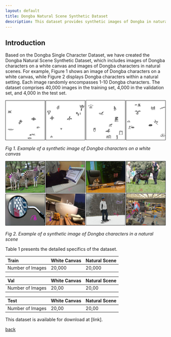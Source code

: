 ```yaml
---
layout: default
title: Dongba Natural Scene Synthetic Dataset
description: This dataset provides synthetic images of Dongba in natural scenes.
---
```


## Introduction

Based on the Dongba Single Character Dataset, we have created the Dongba Natural Scene Synthetic Dataset, which includes images of Dongba characters on a white canvas and images of Dongba characters in natural scenes. For example, Figure 1 shows an image of Dongba characters on a white canvas, while Figure 2 displays Dongba characters within a natural setting. Each image randomly encompasses 1-10 Dongba characters. The dataset comprises 40,000 images in the training set, 4,000 in the validation set, and 4,000 in the test set.

![](/docs/5.png)

*Fig 1. Example of a synthetic image of Dongba characters on a white canvas*

![](/docs/6.png)

*Fig 2. Example of a synthetic image of Dongba characters in a natural scene*


Table 1 presents the detailed specifics of the dataset.

| Train            | White Canvas      | Natural Scene |
|:-----------------|:------------------|:--------------|
| Number of Images | 20,000            | 20,000        |

| Val              | White Canvas      | Natural Scene |
|:-----------------|:------------------|:--------------|
| Number of Images | 20,00             | 20,00         |

| Test             | White Canvas      | Natural Scene |
|:-----------------|:------------------|:--------------|
| Number of Images | 20,00             | 20,00         |

This dataset is available for download at [link].


[back](./)

